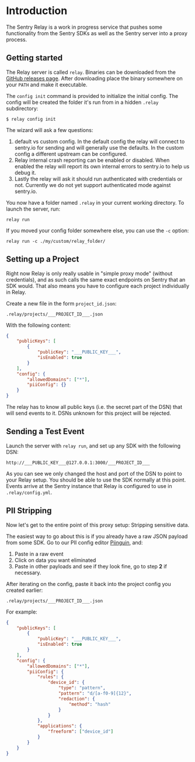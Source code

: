 # Introduction

The Sentry Relay is a work in progress service that pushes some functionality
from the Sentry SDKs as well as the Sentry server into a proxy process.

## Getting started

The Relay server is called `relay`.  Binaries can be downloaded from the
[GitHub releases page](https://github.com/getsentry/relay/releases).  After
downloading place the binary somewhere on your `PATH` and make it executable.

The `config init` command is provided to initialize the initial config.  The
config will be created the folder it's run from in a hidden `.relay`
subdirectory:

    $ relay config init

The wizard will ask a few questions:

1. default vs custom config.  In the default config the relay will connect to
   sentry.io for sending and will generally use the defaults.  In the custom
   config a different upstream can be configured.
2. Relay internal crash reporting can be enabled or disabled.  When enabled the
   relay will report its own internal errors to sentry.io to help us debug it.
3. Lastly the relay will ask it should run authenticated with credentials or
   not.  Currently we do not yet support authenticated mode against sentry.io.

You now have a folder named `.relay` in your current working directory. To
launch the server, run:

    relay run

If you moved your config folder somewhere else, you can use the `-c` option:

    relay run -c ./my/custom/relay_folder/

## Setting up a Project

Right now Relay is only really usable in "simple proxy mode" (without
credentials), and as such calls the same exact endpoints on Sentry that an SDK
would.  That also means you have to configure each project individually in
Relay.

Create a new file in the form `project_id.json`:

```
.relay/projects/___PROJECT_ID___.json
```

With the following content:

```json
{
    "publicKeys": [
        {
            "publicKey": "___PUBLIC_KEY___",
            "isEnabled": true
        }
    ],
    "config": {
        "allowedDomains": ["*"],
        "piiConfig": {}
    }
}
```

The relay has to know all public keys (i.e. the secret part of the DSN) that
will send events to it.  DSNs unknown for this project will be rejected.

## Sending a Test Event

Launch the server with `relay run`, and set up any SDK with the following DSN:

```
http://___PUBLIC_KEY___@127.0.0.1:3000/___PROJECT_ID___
```

As you can see we only changed the host and port of the DSN to point to your
Relay setup. You should be able to use the SDK normally at this point. Events
arrive at the Sentry instance that Relay is configured to use in
`.relay/config.yml`.

## PII Stripping

Now let's get to the entire point of this proxy setup: Stripping sensitive
data.

The easiest way to go about this is if you already have a raw JSON payload from some SDK. Go to our PII config editor [Piinguin](https://getsentry.github.io/piinguin/), and:

1. Paste in a raw event
2. Click on data you want eliminated
3. Paste in other payloads and see if they look fine, go to step **2** if necessary.

After iterating on the config, paste it back into the project config you created earlier:

```
.relay/projects/___PROJECT_ID___.json
```


For example:

```json
{
    "publicKeys": [
        {
            "publicKey": "___PUBLIC_KEY___",
            "isEnabled": true
        }
    ],
    "config": {
        "allowedDomains": ["*"],
        "piiConfig": {
            "rules": {
                "device_id": {
                    "type": "pattern",
                    "pattern": "d/[a-f0-9]{12}",
                    "redaction": {
                        "method": "hash"
                    }
                }
            },
            "applications": {
                "freeform": ["device_id"]
            }
        }
    }
}
```
